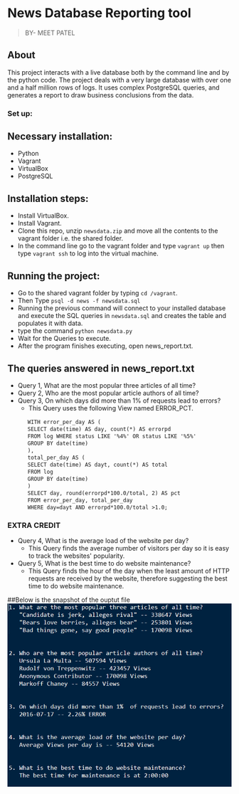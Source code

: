 # News Database Reporting tool
> BY- MEET PATEL

## About
This project interacts with a live database both by the command line and by the python code. The project deals with a very large database with over one and a half million rows of logs. It uses complex PostgreSQL queries, and generates a report to draw business conclusions from the data.

### Set up:
## Necessary installation:
* Python
* Vagrant
* VirtualBox
* PostgreSQL

## Installation steps:
* Install VirtualBox.
* Install Vagrant.
* Clone this repo, unzip `newsdata.zip` and move all the contents to the vagrant folder i.e. the shared folder.
* In the command line go to the vagrant folder and type `vagrant up` then type `vagrant ssh` to log into the virtual machine.

## Running the project:
* Go to the shared vagrant folder by typing `cd /vagrant`.
* Then Type `psql -d news -f newsdata.sql`
* Running the previous command will connect to your installed database and execute the SQL queries in `newsdata.sql` and creates the table and populates it with data.
* type the command `python newsdata.py`
* Wait for the Queries to execute.
* After the program finishes executing, open news_report.txt.

## The queries answered in news_report.txt
* Query 1, What are the most popular three articles of all time?
* Query 2, Who are the most popular article authors of all time?
* Query 3, On which days did more than 1%  of requests lead to errors?
  - This Query uses the following View named ERROR_PCT.
  ```CREATE VIEW ERROR_PCT AS
     WITH error_per_day AS (
     SELECT date(time) AS day, count(*) AS errorpd
     FROM log WHERE status LIKE '%4%' OR status LIKE '%5%'
     GROUP BY date(time)
     ),
     total_per_day AS (
     SELECT date(time) AS dayt, count(*) AS total
     FROM log
     GROUP BY date(time)
     )
     SELECT day, round(errorpd*100.0/total, 2) AS pct
     FROM error_per_day, total_per_day
     WHERE day=dayt AND errorpd*100.0/total >1.0;
  ```

### **EXTRA CREDIT**
* Query 4, What is the average load of the website per day?
  - This Query finds the average number of visitors per day so it is easy to track the websites' popularity.
* Query 5, What is the best time to do website maintenance?
  - This Query finds the hour of the day when the least amount of HTTP requests are received by the website, therefore suggesting the best time to do website maintenance.
  
##Below is the snapshot of the ouptut file
![Image of output](https://github.com/Patel-Meet/Database-Reporting-tool/blob/master/Capture.PNG)
